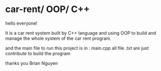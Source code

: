 # car-rent/ OOP/ C++


hello everyone!

It is a car rent system built by C++ language and using OOP to build and manage the whole system of the car rent program.

and the main file to run this project is in : main.cpp 
all file .txt are just contribute to build the program

thanks you
Brian Nguyen
